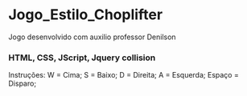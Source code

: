 # Jogo_Estilo_Choplifter
Jogo desenvolvido com auxilio professor Denilson

### HTML, CSS, JScript, Jquery collision

Instruções:
W = Cima;
S = Baixo;
D = Direita;
A = Esquerda;
Espaço = Disparo;
